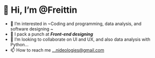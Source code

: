 👋 Hi, I’m @Freittin
======
- 👀 I’m interested in ~Coding and programming, data analysis, and software designing ~
- 🌱 I pack a punch at ***Front-end designing***
- 💞️ I’m looking to collaborate on UI and UX, and also data analysis with Python...
- 📫 How to reach me ...nideologies@gmail.com

<!---
Freittin/Freittin is a ✨ special ✨ repository because its `README.md` (this file) appears on your GitHub profile.
You can click the Preview link to take a look at your changes.
--->
